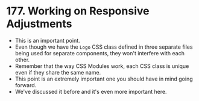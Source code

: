 # 177. Working on Responsive Adjustments
- This is an important point.
- Even though we have the `Logo` CSS class defined in three separate files being used for separate components, they won't interfere with each other.
- Remember that the way CSS Modules work, each CSS class is unique even if they share the same name.
- This point is an extremely important one you should have in mind going forward.
- We've discussed it before and it's even more important here.
